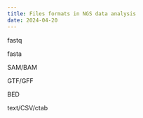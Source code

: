 ```yaml
---
title: Files formats in NGS data analysis
date: 2024-04-20
---
```


fastq

fasta

SAM/BAM

GTF/GFF

BED

text/CSV/ctab